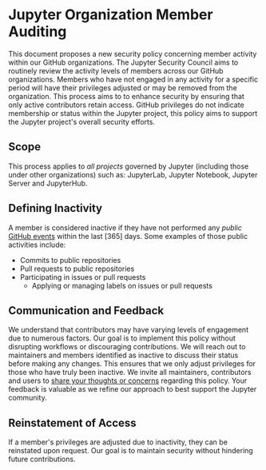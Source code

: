 # Jupyter Organization Member Auditing

This document proposes a new security policy concerning member activity within our GitHub organizations.
The Jupyter Security Council aims to routinely review the activity levels of members across our GitHub organizations.
Members who have not engaged in any activity for a specific period will have their privileges adjusted or may be removed from the organization. This process aims to to enhance security by ensuring that only active contributors retain access. GitHub privileges do not indicate membership or status within the Jupyter project, this policy aims to support the Jupyter project's overall security efforts.

## Scope

This process applies to *all projects* governed by Jupyter (including those under other organizations) such as: JupyterLab, Jupyter Notebook, Jupyter Server and JupyterHub.

## Defining Inactivity

A member is considered inactive if they have not performed any *public* [GitHub events](https://docs.github.com/en/rest/activity/events?apiVersion=2022-11-28#list-public-events-for-a-user) within the last [365] days. Some examples of those public activities include:

- Commits to public repositories
- Pull requests to public repositories
- Participating in issues or pull requests
    - Applying or managing labels on issues or pull requests

## Communication and Feedback

We understand that contributors may have varying levels of engagement due to numerous factors. Our goal is to implement this policy without disrupting workflows or discouraging contributions.
We will reach out to maintainers and members identified as inactive to discuss their status before making any changes. This ensures that we only adjust privileges for those who have truly been inactive.
We invite all maintainers, contributors and users to [share your thoughts or concerns](https://jupyter.org/security#community-reshttps://github.com/jupyter/security/issues/99) regarding this policy. Your feedback is valuable as we refine our approach to best support the Jupyter community.

## Reinstatement of Access

If a member's privileges are adjusted due to inactivity, they can be reinstated upon request. Our goal is to maintain security without hindering future contributions.